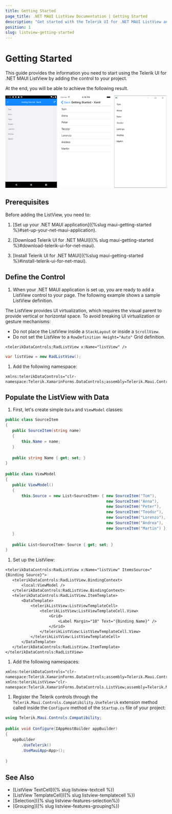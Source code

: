 ```yaml
---
title: Getting Started
page_title: .NET MAUI ListView Documentation | Getting Started
description: "Get started with the Telerik UI for .NET MAUI ListView and add the control to your .NET MAUI project."
position: 1
slug: listview-getting-started
---
```


# Getting Started

This guide provides the information you need to start using the Telerik UI for .NET MAUI ListView by adding the control to your project.

At the end, you will be able to achieve the following result.

![RadListView](images/listview-gettingstarted.png)

## Prerequisites

Before adding the ListView, you need to:

1. [Set up your .NET MAUI application]({%slug maui-getting-started %}#set-up-your-net-maui-application).

1. [Download Telerik UI for .NET MAUI]({% slug maui-getting-started %}#download-telerik-ui-for-net-maui).

1. [Install Telerik UI for .NET MAUI]({%slug maui-getting-started %}#install-telerik-ui-for-net-maui).

## Define the Control

1. When your .NET MAUI application is set up, you are ready to add a ListView control to your page. The following example shows a sample ListView definition.

  The ListView provides UI virtualization, which requires the visual parent to provide vertical or horizontal space. To avoid breaking UI virtualization or gesture mechanisms:

  * Do not place the ListView inside a `StackLayout` or inside a `ScrollView`.
  * Do not set the ListVew to a `RowDefinition Height="Auto"` Grid definition.

 ```XAML
<telerikDataControls:RadListView x:Name="listView" />
 ```
 ```C#
var listView = new RadListView();
 ```

1. Add the following namespace:

 ```XAML
xmlns:telerikDataControls="clr-namespace:Telerik.XamarinForms.DataControls;assembly=Telerik.Maui.Controls.Compatibility"
 ```

## Populate the ListView with Data

1. First, let's create simple `Data` and `ViewModel` classes:

 ```C#
public class SourceItem
{
    public SourceItem(string name)
    {
        this.Name = name;
    }

    public string Name { get; set; }
}

public class ViewModel
{
    public ViewModel()
    {
        this.Source = new List<SourceItem> { new SourceItem("Tom"),
											 new SourceItem("Anna"),
											 new SourceItem("Peter"),
											 new SourceItem("Teodor"),
											 new SourceItem("Lorenzo"),
											 new SourceItem("Andrea"),
											 new SourceItem("Martin") };
    }

    public List<SourceItem> Source { get; set; }
}
 ```

1. Set up the ListView:

 ```XAML
<telerikDataControls:RadListView x:Name="listView" ItemsSource="{Binding Source}">
    <telerikDataControls:RadListView.BindingContext>
        <local:ViewModel />
    </telerikDataControls:RadListView.BindingContext>
    <telerikDataControls:RadListView.ItemTemplate>
        <DataTemplate>
            <telerikListView:ListViewTemplateCell>
                <telerikListView:ListViewTemplateCell.View>
                    <Grid>
                        <Label Margin="10" Text="{Binding Name}" />
                    </Grid>
                </telerikListView:ListViewTemplateCell.View>
            </telerikListView:ListViewTemplateCell>
        </DataTemplate>
    </telerikDataControls:RadListView.ItemTemplate>
</telerikDataControls:RadListView>
 ```

1. Add the following namespaces:

 ```XAML
xmlns:telerikDataControls="clr-namespace:Telerik.XamarinForms.DataControls;assembly=Telerik.Maui.Controls.Compatibility"
xmlns:telerikListView="clr-namespace:Telerik.XamarinForms.DataControls.ListView;assembly=Telerik.Maui.Controls.Compatibility"
 ```

1. Register the Telerik controls through the `Telerik.Maui.Controls.Compatibility.UseTelerik` extension method called inside the `Configure` method of the `Startup.cs` file of your project:

 ```C#
using Telerik.Maui.Controls.Compatibility;

public void Configure(IAppHostBuilder appBuilder)
{
    appBuilder        
        .UseTelerik()
        .UseMauiApp<App>();

}              
 ```

## See Also

- [ListView TextCell]({% slug listview-textcell %})
- [ListView TemplateCell]({% slug listview-templatecell %})
- [Selection]({% slug listview-features-selection%})
- [Grouping]({% slug listview-features-grouping%})
